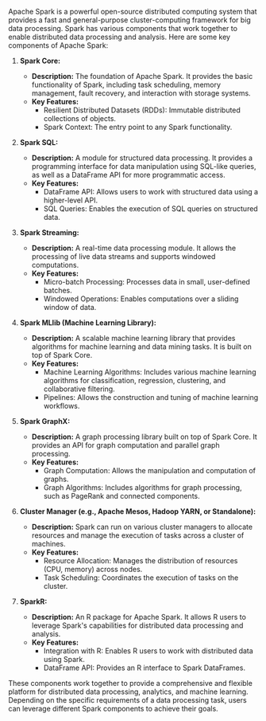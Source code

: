 Apache Spark is a powerful open-source distributed computing system that provides a fast and general-purpose cluster-computing framework for big data processing. Spark has various components that work together to enable distributed data processing and analysis. Here are some key components of Apache Spark:

1. **Spark Core:**
   - **Description:** The foundation of Apache Spark. It provides the basic functionality of Spark, including task scheduling, memory management, fault recovery, and interaction with storage systems.
   - **Key Features:**
     - Resilient Distributed Datasets (RDDs): Immutable distributed collections of objects.
     - Spark Context: The entry point to any Spark functionality.

2. **Spark SQL:**
   - **Description:** A module for structured data processing. It provides a programming interface for data manipulation using SQL-like queries, as well as a DataFrame API for more programmatic access.
   - **Key Features:**
     - DataFrame API: Allows users to work with structured data using a higher-level API.
     - SQL Queries: Enables the execution of SQL queries on structured data.

3. **Spark Streaming:**
   - **Description:** A real-time data processing module. It allows the processing of live data streams and supports windowed computations.
   - **Key Features:**
     - Micro-batch Processing: Processes data in small, user-defined batches.
     - Windowed Operations: Enables computations over a sliding window of data.

4. **Spark MLlib (Machine Learning Library):**
   - **Description:** A scalable machine learning library that provides algorithms for machine learning and data mining tasks. It is built on top of Spark Core.
   - **Key Features:**
     - Machine Learning Algorithms: Includes various machine learning algorithms for classification, regression, clustering, and collaborative filtering.
     - Pipelines: Allows the construction and tuning of machine learning workflows.

5. **Spark GraphX:**
   - **Description:** A graph processing library built on top of Spark Core. It provides an API for graph computation and parallel graph processing.
   - **Key Features:**
     - Graph Computation: Allows the manipulation and computation of graphs.
     - Graph Algorithms: Includes algorithms for graph processing, such as PageRank and connected components.

6. **Cluster Manager (e.g., Apache Mesos, Hadoop YARN, or Standalone):**
   - **Description:** Spark can run on various cluster managers to allocate resources and manage the execution of tasks across a cluster of machines.
   - **Key Features:**
     - Resource Allocation: Manages the distribution of resources (CPU, memory) across nodes.
     - Task Scheduling: Coordinates the execution of tasks on the cluster.

7. **SparkR:**
   - **Description:** An R package for Apache Spark. It allows R users to leverage Spark's capabilities for distributed data processing and analysis.
   - **Key Features:**
     - Integration with R: Enables R users to work with distributed data using Spark.
     - DataFrame API: Provides an R interface to Spark DataFrames.

These components work together to provide a comprehensive and flexible platform for distributed data processing, analytics, and machine learning. Depending on the specific requirements of a data processing task, users can leverage different Spark components to achieve their goals.